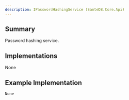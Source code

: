 ```yaml
---
description: IPasswordHashingService (SanteDB.Core.Api)
---
```


## Summary
Password hashing service.

## Implementations

None

## Example Implementation
```
None
```
